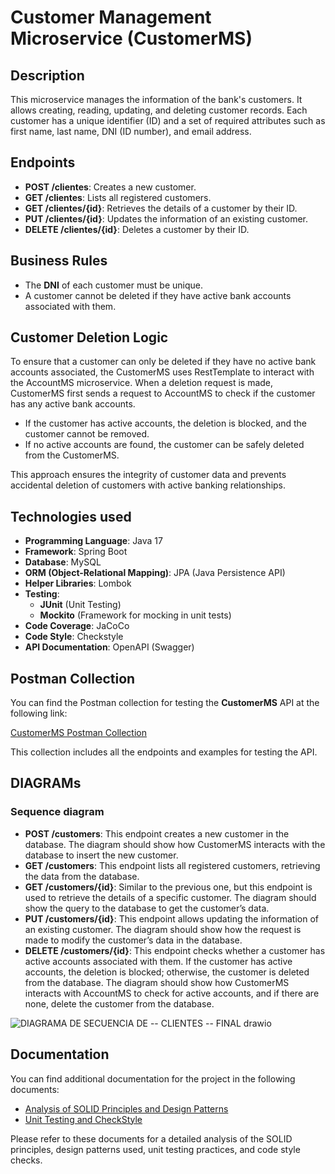 # Customer Management Microservice (CustomerMS)

## Description

This microservice manages the information of the bank's customers. It allows creating, reading, updating, and deleting customer records. Each customer has a unique identifier (ID) and a set of required attributes such as first name, last name, DNI (ID number), and email address.

## Endpoints

- **POST /clientes**: Creates a new customer.
- **GET /clientes**: Lists all registered customers.
- **GET /clientes/{id}**: Retrieves the details of a customer by their ID.
- **PUT /clientes/{id}**: Updates the information of an existing customer.
- **DELETE /clientes/{id}**: Deletes a customer by their ID.
  
## Business Rules

- The **DNI** of each customer must be unique.
- A customer cannot be deleted if they have active bank accounts associated with them.

## Customer Deletion Logic

To ensure that a customer can only be deleted if they have no active bank accounts associated, the CustomerMS uses RestTemplate to interact with the AccountMS microservice. When a deletion request is made, CustomerMS first sends a request to AccountMS to check if the customer has any active bank accounts.

- If the customer has active accounts, the deletion is blocked, and the customer cannot be removed.
- If no active accounts are found, the customer can be safely deleted from the CustomerMS.

This approach ensures the integrity of customer data and prevents accidental deletion of customers with active banking relationships.

## Technologies used

- **Programming Language**: Java 17
- **Framework**: Spring Boot
- **Database**: MySQL
- **ORM (Object-Relational Mapping)**: JPA (Java Persistence API)
- **Helper Libraries**: Lombok
- **Testing**:
  - **JUnit** (Unit Testing)
  - **Mockito** (Framework for mocking in unit tests)
- **Code Coverage**: JaCoCo
- **Code Style**: Checkstyle
- **API Documentation**: OpenAPI (Swagger)

## Postman Collection

You can find the Postman collection for testing the **CustomerMS** API at the following link:

[CustomerMS Postman Collection](https://www.postman.com/yulyschr/test-api-customerms/overview)

This collection includes all the endpoints and examples for testing the API.

## DIAGRAMs

### Sequence diagram 

- **POST /customers**: This endpoint creates a new customer in the database. The diagram should show how CustomerMS interacts with the database to insert the new customer.
- **GET /customers**: This endpoint lists all registered customers, retrieving the data from the database.
- **GET /customers/{id}**: Similar to the previous one, but this endpoint is used to retrieve the details of a specific customer. The diagram should show the query to the database to get the customer’s data.
- **PUT /customers/{id}**: This endpoint allows updating the information of an existing customer. The diagram should show how the request is made to modify the customer’s data in the database.
- **DELETE /customers/{id}**: This endpoint checks whether a customer has active accounts associated with them. If the customer has active accounts, the deletion is blocked; otherwise, the customer is deleted from the database. The diagram should show how CustomerMS interacts with AccountMS to check for active accounts, and if there are none, delete the customer from the database.
  

![DIAGRAMA DE SECUENCIA DE -- CLIENTES -- FINAL drawio](https://github.com/user-attachments/assets/149333cc-b74f-4581-b3aa-cd8a614e4fa6)

## Documentation

You can find additional documentation for the project in the following documents:

- [Analysis of SOLID Principles and Design Patterns](https://github.com/user-attachments/files/18002628/Analis.de.principios.solid.y.patrones.de.diseno.docx)
- [Unit Testing and CheckStyle](https://github.com/user-attachments/files/18002598/Pruebas.unitarias.y.checkStyle.docx)


Please refer to these documents for a detailed analysis of the SOLID principles, design patterns used, unit testing practices, and code style checks.
